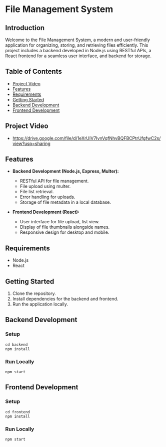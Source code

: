 # File Management System

## Introduction

Welcome to the File Management System, a modern and user-friendly application for organizing, storing, and retrieving files efficiently. This project includes a backend developed in Node.js using RESTful APIs, a React frontend for a seamless user interface, and backend for storage.

## Table of Contents

- [Project Video](#Project-Video)
- [Features](#features)
- [Requirements](#requirements)
- [Getting Started](#getting-started)
- [Backend Development](#backend-development)
- [Frontend Development](#frontend-development)

## Project Video

- https://drive.google.com/file/d/1eXrUIV7IvnVqfNhvBQFBCPtrUfgfwC2s/view?usp=sharing

## Features

- **Backend Development (Node.js, Express, Multer):**
  - RESTful API for file management.
  - File upload using multer.
  - File list retrieval.
  - Error handling for uploads.
  - Storage of file metadata in a local database.

- **Frontend Development (React):**
  - User interface for file upload, list view.
  - Display of file thumbnails alongside names.
  - Responsive design for desktop and mobile.

## Requirements

- Node.js
- React

## Getting Started

1. Clone the repository.
2. Install dependencies for the backend and frontend.
3. Run the application locally.

## Backend Development

### Setup

```
cd backend
npm install
```

### Run Locally

```
npm start
```

## Frontend Development

### Setup

```
cd frontend
npm install
```

### Run Locally
```
npm start
```

